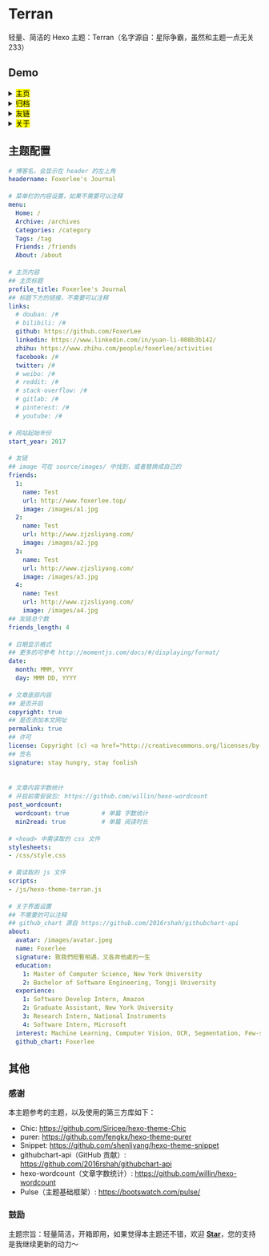 # Terran

轻量、简洁的 Hexo 主题：Terran（名字源自：星际争霸，虽然和主题一点无关233）

## Demo

<details>
<summary><mark>主页</mark></summary>
  
![home](assets/home.png)
</details>

<details>
<summary><mark>归档</mark></summary>
  
![friends](assets/archive.png)
</details>

<details>
<summary><mark>友链</mark></summary>
  
![friends](assets/friends.png)
</details>

<details>
<summary><mark>关于</mark></summary>
  
![friends](assets/about.png)
</details>

## 主题配置

``` yaml
# 博客名，会显示在 header 的左上角
headername: Foxerlee's Journal

# 菜单栏的内容设置，如果不需要可以注释
menu:
  Home: /
  Archive: /archives
  Categories: /category
  Tags: /tag
  Friends: /friends
  About: /about

# 主页内容
## 主页标题
profile_title: Foxerlee's Journal
## 标题下方的链接，不需要可以注释
links:
  # douban: /#
  # bilibili: /#
  github: https://github.com/FoxerLee
  linkedin: https://www.linkedin.com/in/yuan-li-008b3b142/
  zhihu: https://www.zhihu.com/people/foxerlee/activities
  facebook: /#
  twitter: /#
  # weibo: /#
  # reddit: /#
  # stack-overflow: /#
  # gitlab: /#
  # pinterest: /#
  # youtube: /#

# 网站起始年份
start_year: 2017

# 友链
## image 可在 source/images/ 中找到，或者替换成自己的
friends:
  1:
    name: Test
    url: http://www.foxerlee.top/
    image: /images/a1.jpg
  2:
    name: Test
    url: http://www.zjzsliyang.com/
    image: /images/a2.jpg
  3:
    name: Test
    url: http://www.zjzsliyang.com/
    image: /images/a3.jpg
  4:
    name: Test
    url: http://www.zjzsliyang.com/
    image: /images/a4.jpg
## 友链总个数
friends_length: 4

# 日期显示格式
## 更多的可参考 http://momentjs.com/docs/#/displaying/format/
date:
  month: MMM, YYYY
  day: MMM DD, YYYY

# 文章底部内容
## 是否开启
copyright: true
## 是否添加本文网址
permalink: true
## 许可
license: Copyright (c) <a href="http://creativecommons.org/licenses/by-nc/4.0/">CC-BY-NC-4.0</a> LICENSE
## 签名
signature: stay hungry, stay foolish


# 文章内容字数统计
# 开启前需安装包: https://github.com/willin/hexo-wordcount
post_wordcount:
  wordcount: true         # 单篇 字数统计
  min2read: true          # 单篇 阅读时长

# <head> 中需读取的 css 文件
stylesheets:
- /css/style.css

# 需读取的 js 文件
scripts:
- /js/hexo-theme-terran.js

# 关于界面设置
## 不需要的可以注释
## github_chart 源自 https://github.com/2016rshah/githubchart-api 
about:
  avatar: /images/avatar.jpeg
  name: Foxerlee
  signature: 致我們短暫相遇，又各奔他處的一生
  education:
    1: Master of Computer Science, New York University
    2: Bachelor of Software Engineering, Tongji University
  experience:
    1: Software Develop Intern, Amazon
    2: Graduate Assistant, New York University
    3: Research Intern, National Instruments
    4: Software Intern, Microsoft
  interest: Machine Learning, Computer Vision, OCR, Segmentation, Few-shot Learning, Cybersecurity, Coding, Reading, Dota2, Fitness
  github_chart: Foxerlee
```

## 其他

### 感谢

本主题参考的主题，以及使用的第三方库如下：

- Chic: https://github.com/Siricee/hexo-theme-Chic
- purer: https://github.com/fengkx/hexo-theme-purer
- Snippet: https://github.com/shenliyang/hexo-theme-snippet
- githubchart-api（GitHub 贡献）: https://github.com/2016rshah/githubchart-api 
- hexo-wordcount（文章字数统计）: https://github.com/willin/hexo-wordcount
- Pulse（主题基础框架）: https://bootswatch.com/pulse/

### 鼓励

主题宗旨：轻量简洁，开箱即用，如果觉得本主题还不错，欢迎 **[Star](https://github.com/FoxerLee/hexo-theme-terran/stargazers)**，您的支持是我继续更新的动力～
